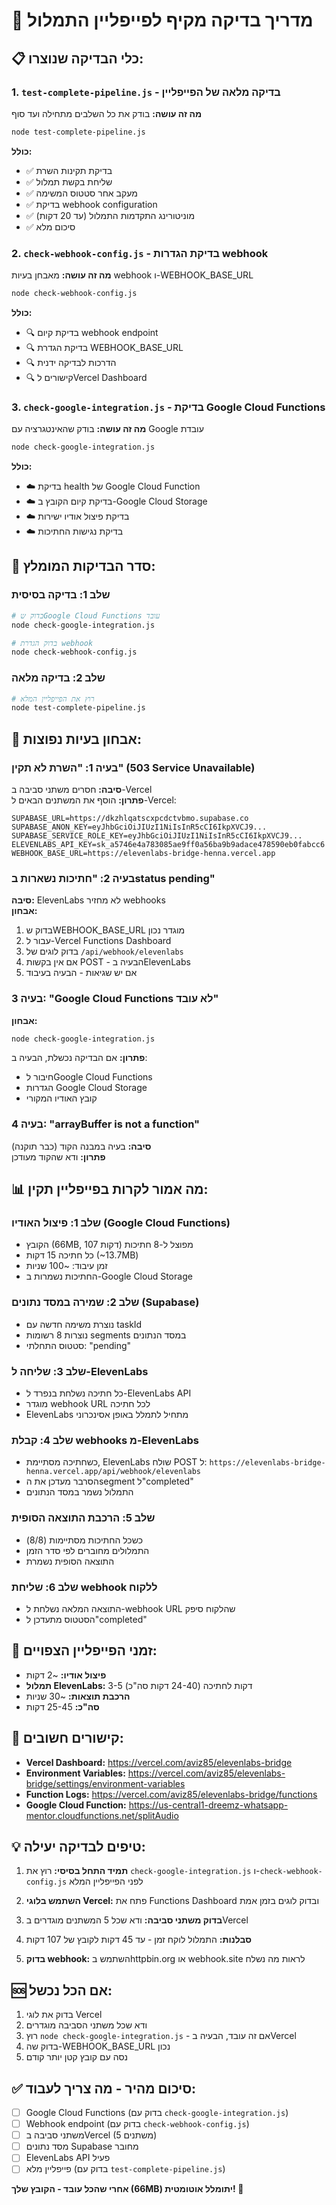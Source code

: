 # 🧪 מדריך בדיקה מקיף לפייפליין התמלול

## 📋 כלי הבדיקה שנוצרו:

### 1. `test-complete-pipeline.js` - בדיקה מלאה של הפייפליין
**מה זה עושה:** בודק את כל השלבים מתחילה ועד סוף
```bash
node test-complete-pipeline.js
```

**כולל:**
- ✅ בדיקת תקינות השרת
- ✅ שליחת בקשת תמלול
- ✅ מעקב אחר סטטוס המשימה
- ✅ בדיקת webhook configuration
- ✅ מוניטורינג התקדמות התמלול (עד 20 דקות)
- ✅ סיכום מלא

### 2. `check-webhook-config.js` - בדיקת הגדרות webhook
**מה זה עושה:** מאבחן בעיות webhook ו-WEBHOOK_BASE_URL
```bash
node check-webhook-config.js
```

**כולל:**
- 🔍 בדיקת קיום webhook endpoint
- 🔍 בדיקת הגדרת WEBHOOK_BASE_URL  
- 🔍 הדרכות לבדיקה ידנית
- 🔍 קישורים לVercel Dashboard

### 3. `check-google-integration.js` - בדיקת Google Cloud Functions
**מה זה עושה:** בודק שהאינטגרציה עם Google עובדת
```bash
node check-google-integration.js
```

**כולל:**
- ☁️ בדיקת health של Google Cloud Function
- ☁️ בדיקת קיום הקובץ ב-Google Cloud Storage
- ☁️ בדיקת פיצול אודיו ישירות
- ☁️ בדיקת נגישות החתיכות

## 🔄 סדר הבדיקות המומלץ:

### שלב 1: בדיקה בסיסית
```bash
# בדוק שGoogle Cloud Functions עובד
node check-google-integration.js

# בדוק הגדרת webhook
node check-webhook-config.js
```

### שלב 2: בדיקה מלאה
```bash
# רוץ את הפייפליין המלא
node test-complete-pipeline.js
```

## 🚨 אבחון בעיות נפוצות:

### בעיה 1: "השרת לא תקין" (503 Service Unavailable)
**סיבה:** חסרים משתני סביבה ב-Vercel  
**פתרון:** הוסף את המשתנים הבאים ל-Vercel:
```
SUPABASE_URL=https://dkzhlqatscxpcdctvbmo.supabase.co
SUPABASE_ANON_KEY=eyJhbGciOiJIUzI1NiIsInR5cCI6IkpXVCJ9...
SUPABASE_SERVICE_ROLE_KEY=eyJhbGciOiJIUzI1NiIsInR5cCI6IkpXVCJ9...
ELEVENLABS_API_KEY=sk_a5746e4a783085ae9ff0a56ba9b9adace478590eb0fabcc6
WEBHOOK_BASE_URL=https://elevenlabs-bridge-henna.vercel.app
```

### בעיה 2: "חתיכות נשארות בstatus pending"
**סיבה:** ElevenLabs לא מחזיר webhooks  
**אבחון:**
1. בדוק שWEBHOOK_BASE_URL מוגדר נכון
2. עבור ל-Vercel Functions Dashboard
3. בדוק לוגים של `/api/webhook/elevenlabs`
4. אם אין בקשות POST - הבעיה בElevenLabs
5. אם יש שגיאות - הבעיה בעיבוד

### בעיה 3: "Google Cloud Functions לא עובד"
**אבחון:**
```bash
node check-google-integration.js
```
**פתרון:** אם הבדיקה נכשלת, הבעיה ב:
- חיבור לGoogle Cloud Functions
- הגדרות Google Cloud Storage  
- קובץ האודיו המקורי

### בעיה 4: "arrayBuffer is not a function"
**סיבה:** בעיה במבנה הקוד (כבר תוקנה)  
**פתרון:** ודא שהקוד מעודכן

## 📊 מה אמור לקרות בפייפליין תקין:

### שלב 1: פיצול האודיו (Google Cloud Functions)
- הקובץ (66MB, 107 דקות) מפוצל ל-8 חתיכות
- כל חתיכה 15 דקות (~13.7MB)
- זמן עיבוד: ~100 שניות
- החתיכות נשמרות ב-Google Cloud Storage

### שלב 2: שמירה במסד נתונים (Supabase)
- נוצרת משימה חדשה עם taskId
- נוצרות 8 רשומות segments במסד הנתונים
- סטטוס התחלתי: "pending"

### שלב 3: שליחה ל-ElevenLabs
- כל חתיכה נשלחת בנפרד ל-ElevenLabs API
- מוגדר webhook URL לכל חתיכה
- ElevenLabs מתחיל לתמלל באופן אסינכרוני

### שלב 4: קבלת webhooks מ-ElevenLabs
- כשחתיכה מסתיימת, ElevenLabs שולח POST ל:
  `https://elevenlabs-bridge-henna.vercel.app/api/webhook/elevenlabs`
- הסרבר מעדכן את הsegment ל"completed"
- התמלול נשמר במסד הנתונים

### שלב 5: הרכבת התוצאה הסופית
- כשכל החתיכות מסתיימות (8/8)
- התמלולים מחוברים לפי סדר הזמן
- התוצאה הסופית נשמרת

### שלב 6: שליחת webhook ללקוח
- התוצאה המלאה נשלחת ל-webhook URL שהלקוח סיפק
- הסטטוס מתעדכן ל"completed"

## 🎯 זמני הפייפליין הצפויים:

- **פיצול אודיו:** ~2 דקות
- **תמלול ElevenLabs:** 3-5 דקות לחתיכה (24-40 דקות סה"כ)
- **הרכבת תוצאות:** ~30 שניות
- **סה"כ:** 25-45 דקות

## 🔗 קישורים חשובים:

- **Vercel Dashboard:** https://vercel.com/aviz85/elevenlabs-bridge
- **Environment Variables:** https://vercel.com/aviz85/elevenlabs-bridge/settings/environment-variables
- **Function Logs:** https://vercel.com/aviz85/elevenlabs-bridge/functions
- **Google Cloud Function:** https://us-central1-dreemz-whatsapp-mentor.cloudfunctions.net/splitAudio

## 💡 טיפים לבדיקה יעילה:

1. **תמיד התחל בסיסי:** רוץ את `check-google-integration.js` ו-`check-webhook-config.js` לפני הפייפליין המלא

2. **השתמש בלוגי Vercel:** פתח את Functions Dashboard ובדוק לוגים בזמן אמת

3. **בדוק משתני סביבה:** ודא שכל 5 המשתנים מוגדרים בVercel

4. **סבלנות:** התמלול לוקח זמן - עד 45 דקות לקובץ של 107 דקות

5. **בדוק webhook:** השתמש בhttpbin.org או webhook.site לראות מה נשלח

## 🆘 אם הכל נכשל:

1. בדוק את לוגי Vercel
2. ודא שכל משתני הסביבה מוגדרים
3. רוץ `node check-google-integration.js` - אם זה עובד, הבעיה בVercel
4. בדוק שה-WEBHOOK_BASE_URL נכון
5. נסה עם קובץ קטן יותר קודם

## ✅ סיכום מהיר - מה צריך לעבוד:

- [ ] Google Cloud Functions (בדוק עם `check-google-integration.js`)
- [ ] Webhook endpoint (בדוק עם `check-webhook-config.js`)  
- [ ] משתני סביבה בVercel (5 משתנים)
- [ ] מסד נתונים Supabase מחובר
- [ ] ElevenLabs API פעיל
- [ ] פייפליין מלא (בדוק עם `test-complete-pipeline.js`)

**אחרי שהכל עובד - הקובץ שלך (66MB) יתומלל אוטומטית! 🎉** 